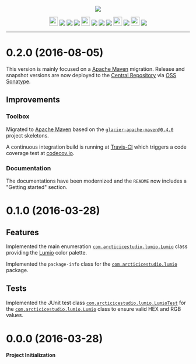 <p align="center"><img src="https://cdn.rawgit.com/arcticicestudio/nord-java/develop/src/main/assets/lumio-java-banner.svg"/></p>

<p align="center"><img src="https://assets-cdn.github.com/favicon.ico" width=24 height=24/> <a href="https://github.com/arcticicestudio/lumio-java/releases/latest"><img src="https://img.shields.io/github/release/arcticicestudio/lumio-java.svg"/></a> <a href="https://github.com/arcticicestudio/lumio-java/releases/latest"><img src="https://img.shields.io/badge/pre--release---_-blue.svg"/></a> <a href="https://github.com/arcticicestudio/nord/releases/tag/v0.1.0"><img src="https://img.shields.io/badge/Nord-0.1.0-blue.svg"/></a> <img src="http://central.sonatype.org/favicon.ico" width=24 height=24/> <a href="http://search.maven.org/#search%7Cgav%7C1%7Cg%3A%22com.arcticicestudio%22%20AND%20a%3A%22lumio-java%22"><img src="https://img.shields.io/maven-central/v/com.arcticicestudio/lumio-java.svg"/></a> <img src="https://oss.sonatype.org/favicon.ico"/> <a href="https://oss.sonatype.org/content/repositories/snapshots/com/arcticicestudio/lumio-java"><img src="https://img.shields.io/badge/snapshot-0.3.0--SNAPSHOT-blue.svg"/></a> <img src="https://bintray.com/favicon.ico" width=24 height=24/> <a href='https://bintray.com/arcticicestudio/Nord/lumio-java/_latestVersion'><img src='https://api.bintray.com/packages/arcticicestudio/Nord/lumio-java/images/download.svg'></a> <img src="https://oss.jfrog.org/webapp/images/favicon.40285.ico" width=24 height=24/> <a href="https://oss.jfrog.org/webapp/#/artifacts/browse/tree/General/oss-snapshot-local/com/arcticicestudio/lumio-java"><img src="https://img.shields.io/badge/artifactory-0.3.0--SNAPSHOT-green.svg"/></a></p>

---

# 0.2.0 (2016-08-05)
This version is mainly focused on a [Apache Maven](https://maven.apache.org) migration.
Release and snapshot versions are now deployed to the [Central Repository](https://search.maven.org) via [OSS Sonatype](https://oss.sonatype.org).

## Improvements
### Toolbox
Migrated to [Apache Maven](https://maven.apache.org) based on the [`glacier-apache-maven@0.4.0`](https://github.com/arcticicestudio/glacier-apache-maven) project skeletons.  

A continuous integration build is running at [Travis-CI](https://travis-ci.org/arcticicestudio/lumio-java) which triggers a code coverage test at [codecov.io](https://travis-ci.org/arcticicestudio/lumio-java).

### Documentation
The documentations have been modernized and the `README` now includes a "Getting started" section.

# 0.1.0 (2016-03-28)
## Features
Implemented the main enumeration [`com.arcticicestudio.lumio.Lumio`](https://github.com/arcticicestudio/lumio-java/blob/master/src/main/java/com/arcticicestudio/lumio/Lumio.java) class providing the [Lumio](https://github.com/arcticicestudio/lumio) color palette.

Implemented the `package-info` class for the [`com.arcticicestudio.lumio`](https://github.com/arcticicestudio/lumio-java/blob/master/src/main/java/com/arcticicestudio/lumio) package.

## Tests
Implemented the JUnit test class [`com.arcticicestudio.lumio.LumioTest`](https://github.com/arcticicestudio/lumio-java/blob/master/src/test/java/com/arcticicestudio/lumio/LumioTest.java) for the [`com.arcticicestudio.lumio.Lumio`](https://github.com/arcticicestudio/lumio-java/blob/master/src/main/java/com/arcticicestudio/lumio/Lumio.java) class to ensure valid HEX and RGB values.

# 0.0.0 (2016-03-28)
**Project Initialization**
